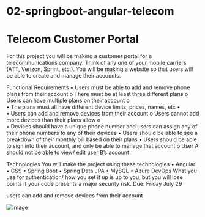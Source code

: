 # 02-springboot-angular-telecom

# Telecom Customer Portal

For this project you will be making a customer portal for a telecommunications company. Think of any one of your mobile carriers (ATT, Verizon, Sprint, etc.). You will be making a website so that users will be able to create and manage their accounts.

Functional Requirements
•	Users must be able to add and remove phone plans from their account
o	There must be at least three different plans
o	Users can have multiple plans on their account
o	
•	The plans must all have different device limits, prices, names, etc
•	
•	Users can add and remove devices from their account
o	Users cannot add more devices than their plans allow
o	
•	Devices should have a unique phone number and users can assign any of their phone numbers to any of their devices
•	Users should be able to see a breakdown of their monthly bill based on their plans
•	Users should be able to sign into their account, and only be able to manage that account
o	User A should not be able to view/ edit user B’s account

Technologies
You will make the project using these technologies
•	Angular
•	CSS
•	Spring Boot
•	Spring Data JPA
•	MySQL
•	Azure DevOps
What you use for authentication/ how you set it up is up to you, but you will lose points if your code presents a major security risk.
Due: Friday July 29
 
users can add and remove devices from their account

![image](https://user-images.githubusercontent.com/107573468/181272516-30a9caba-30ce-46eb-ac8a-c842f7e4f069.png)
